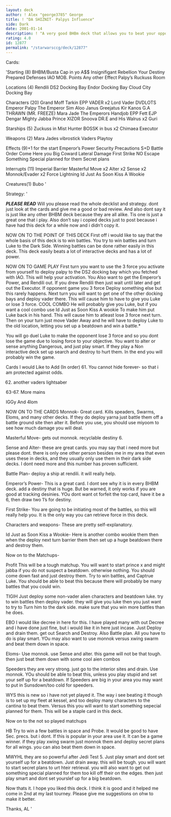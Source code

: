 ```yaml
---
layout: deck
author: ! Alex "george3785" George
title: ! "DA SHIZNIT- Palpys Influence"
side: Dark
date: 2001-01-14
description: ! "A very good BHBm deck that allows you to beat your opponent in many ways."
rating: 4.0
id: 12877
permalink: "/starwarsccg/deck/12877"
---
```

Cards: 

'Starting (8)
BHBM/Busta Cap in yo A$$
Insignifigant Rebellion
Your Destiny
Prepared Defenses
IAO
MOB. Points
Any other Effect
Palpy’s Ruckuss Room

Locations (4)
Rendili
DS2 Docking Bay
Endor Docking Bay
Cloud City Docking Bay

Characters (20)
Grand Moff Tarkin
EPP VADER x2
Lord Vader
DVDLOTS
Emperor Palpy
The Emperor
Sim Aloo
Janus Greejatus
Kir Kanos
G.A THRAWN (MR. FREEZE)
Mara Jade The Emperors Handjob
EPP Fett
EJP Dengar
Mighty Jabba
Prince XIZOR
Snoova
DR.E and His Walrus x2
Guri

Starships (5)
Zuckuss in Mist Hunter
BOSSK in bus x2
Chimaea
Executor

Weapons (2)
Mara Jades vibrostick
Vaders Playtoy

Effects (9)+1 for the start
Emperor’s Power
Security Precautions
S+D
Battle Order
Come Here you Big Coward
Lateral Damage
First Strike
NO Escape
Something Special planned for them
Secret plans

Interrupts (11)
Imperial Barrier
Masterful Move x2
Alter x2
Sense x2
Monnok/Evader x2
Force Lightning
Id Just As Soon Kiss A Wookie

Creatures(1)
Bubo '

Strategy: '

***PLEASE READ***
Will you please read the whole decklist and strategy. dont just look at the cards and give me a good or bad review. And also dont say it is just like any other BHBM deck because they are all alike. Tis one is just a great one that i play. Also don&#8217;t say i copied decks just to post because i have had this deck for a while now and i didn&#8217;t copy it.

NOW ON TO THE POINT OF THIS DECK
First off i would like to say that the whole basis of this deck is to win battles. You try to win battles and turn Luke to the Dark Side. Winning battles can be done rather easily in this deck. This deck easily beats a lot of interactive decks and has a lot of power.

NOW ON TO GAME PLAY
First turn you want to use the 3 force you activate from yourself to deploy palpy to the DS2 docking bay which you fetched with IAO. This will help your activation. You Also want to get the Emperor&#8217;s Power, and Rendili out. If you drew Rendili then just wait until later and get out the Executor. If opponent game you 3 force Deploy something else but this rarely happens. Next turn you will want to get one of the other docking bays and deploy vader there. This will cause him to have to give you Luke or lose 3 force. COOL COMBO He will probably give you Luke, but if you want a cool combo use Id Just as Soon Kiss A wookie To make him put Luke back in his hand. This will cause him to atleast lose 3 force next turn. Then on your turn just move Vader Away and he will have to deploy Luke to the old location, letting you set up a beatdown and win a battle.*

You will go duel Luke to make the opponent lose 3 force and so you dont lose the game due to losing force to your objective. You want to alter or sense anything Dangerous, and just play smart. If they play a Non interactive deck set up search and destroy to hurt them. In the end you will probably win the game.

Cards I would Like to Add (In order)
61. You cannot hide forever- so that i am protected against odds.

62. another vaders lightsaber

63-67. More mains

IGGy And 4lom

NOW ON TO THE CARDS
Monnok- Great card. Kills speaders, Swarms, Eloms, and many other decks. If they do deploy yarna just battle them off a battle ground site then alter it. Before you use, you should use miyoom to see how much damage you will deal.

Masterful Move- gets out monnok. recyclable destiny 6.

Sense and Alter- these are great cards. you may say that i need more but please dont. there is only one other person besides me in my area that even uses these in decks, and they usually only use them in their dark side decks. I dont need more and this number has proven sufficient.

Battle Plan- deploy a ship at rendili. it will really help.

Emperor&#8217;s Power- This is a great card. I dont see why it is in every BHBM deck. add a destiny that is huge. But be warned, it only works if you are good at tracking desinies. YOu dont want ot forfeit the top card, have it be a 6, then draw two 1&#8217;s for destiny.

First Strike- You are going to be initiating most of the battles, so this will really help you. It is the only way you can retrieve force in this deck.

Characters and weapons- These are pretty self-explanatory.

Id Just as Soon Kiss a Wookie- Here is another combo wookie them then when the deploy next turn barrier them then set up a huge beatdown there and destroy them.

Now on to the Matchups-

Profit This will be a tough matchup. You will want to start prince x and might jabba if you do not suspect a beatdown. otherwise nothing. You should come down fast and just destroy them. Try to win battles, and Captrue Luke. You should be able to beat this because there will probably be many battles that you could win.

TIGIH Just deploy some non-vader alien characters and beatdown luke. try to win battles then deploy vader. they will give you luke then you just want to try to Turn him to the dark side. make sure that you win more battles than he does.

EBO I would like decree in here for this. I have played many with out Decree and i have done just fine, but i would like it in here just incase. Just Deploy and drain them. get out Search and Destroy. Also Battle plan. All you have to do is play smart. YOu may also want to use monnok versus xwing swarm and beat them down in space.

Eloms- Use monnok. use Sense and alter. this game will not be that tough. then just beat them down with some cool aien combos

Speeders they are very strong. just go to the interior sites and drain. Use monnok. YOu should be able to beat this, unless you play stupid and set your self up for a beatdown. If Speeders are big in your area you may want to put in Sunsdown/too cold for speeders.

WYS this is new so i have not yet played it. The way i see beating it though is to set up my fleet at kessel, and too deploy many characters to the cantina to beat them. Versus this you will want to start something sepecial planned for them. This will be a staple card in this deck.

Now on to the not so played matchups

HB Try to win a few battles in space and Probe. It would be good to have Sec. precs. but i dont. If this is popular in your area use it. It can be a game winner. if they play xwing swarm just monnok them and deploy secret plans for all wings. you can also beat them down in space.

MWYHL they are so powerful after Jedi Test 5. Just play smart and dont set yourself up for a beatdown. Just drain away. this will be tough. you will want to start secret plans to urt hteir retrieval. you will also want to get out something special planned for them too kill off their on the edges. then just play smart and dont set yourslef up for a big beatdown.

Now thats it. I hope you liked this deck. I think it is good and it helped me come in 2nd at my last tourney. Please give me suggestions on ohw to make it better.

Thanks,
AL  '
